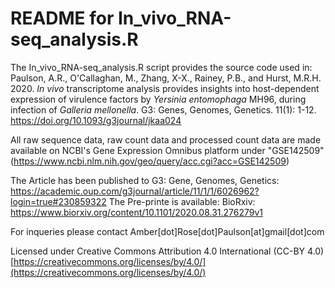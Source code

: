 # README for In_vivo_RNA-seq_analysis.R

The In_vivo_RNA-seq_analysis.R script provides the source code used in: Paulson, A.R., O'Callaghan, M., Zhang, X-X., Rainey, P.B., and Hurst, M.R.H. 2020. <i>In vivo</i> transcriptome analysis provides insights into host-dependent expression of virulence factors by <i>Yersinia entomophaga</i> MH96, during infection of <i>Galleria mellonella</i>. G3: Genes, Genomes, Genetics. 11(1): 1-12. https://doi.org/10.1093/g3journal/jkaa024

All raw sequence data, raw count data and processed count data are made available on NCBI's Gene Expression Omnibus platform under "GSE142509" (https://www.ncbi.nlm.nih.gov/geo/query/acc.cgi?acc=GSE142509)

The Article has been published to G3: Gene, Genomes, Genetics: https://academic.oup.com/g3journal/article/11/1/1/6026962?login=true#230859322
The Pre-printe is available: BioRxiv: https://www.biorxiv.org/content/10.1101/2020.08.31.276279v1

For inqueries please contact Amber[dot]Rose[dot]Paulson[at]gmail[dot]com

Licensed under Creative Commons Attribution 4.0 International (CC-BY 4.0) [https://creativecommons.org/licenses/by/4.0/](https://creativecommons.org/licenses/by/4.0/)
